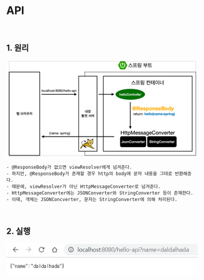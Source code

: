 # API

<br>

## 1. 원리

![spring1](https://github.com/daldalhada/SpringbootRec1/blob/master/image/2/2-3/spring2.PNG)

    - @ResponseBody가 없으면 viewResolver에게 넘겨준다.
    - 하지만, @ResponseBody가 존재할 경우 http의 body에 문자 내용을 그대로 반환해준다.
    - 때문에, viewResolver가 아닌 HttpMessageConverter로 넘겨준다.
    - HttpMessageConverter에는 JSONConverter와 StringConverter 등이 존재한다.
    - 이때, 객체는 JSONConcverter, 문자는 StringConverter에 의해 처리된다.

<br>

## 2. 실행

![spring2](https://github.com/daldalhada/SpringbootRec1/blob/master/image/2/2-3/spring1.PNG)